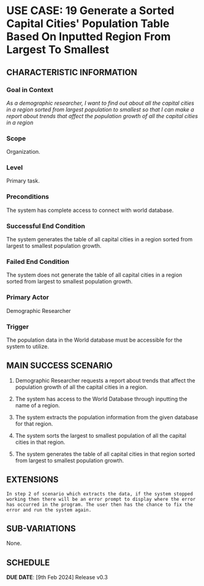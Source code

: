 # USE CASE: 19 Generate a Sorted Capital Cities' Population Table Based On Inputted Region From Largest To Smallest

## CHARACTERISTIC INFORMATION

### Goal in Context

*As a demographic researcher, I want to find out about all the capital cities in a region sorted from largest population to smallest so that I can make a report about trends that affect the population growth of all the capital cities in a region*

### Scope

Organization.

### Level

Primary task.

### Preconditions

The system has complete access to connect with world database.

### Successful End Condition

The system generates the table of all capital cities in a region sorted from largest to smallest population growth.

### Failed End Condition

The system does not generate the table of all capital cities in a region sorted from largest to smallest population growth.

### Primary Actor

Demographic Researcher

### Trigger

The population data in the World database must be accessible for the system to utilize.

## MAIN SUCCESS SCENARIO

1. Demographic Researcher requests a report about trends that affect the population growth of all the capital cities in a region.

2. The system has access to the World Database through inputting the name of a region.

3. The system extracts the population information from the given database for that region.

4. The system sorts the largest to smallest population of all the capital cities in that region.

5. The system generates the table of all capital cities in that region sorted from largest to smallest population growth.

## EXTENSIONS
	In step 2 of scenario which extracts the data, if the system stopped working then there will be an error prompt to display where the error has occurred in the program. The user then has the chance to fix the error and run the system again.  

## SUB-VARIATIONS

None.

## SCHEDULE

**DUE DATE**: [9th Feb 2024] Release v0.3 